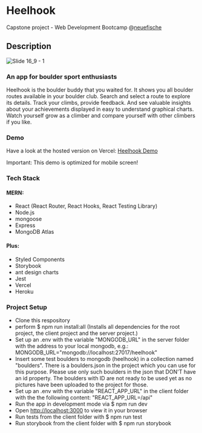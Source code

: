# Heelhook

Capstone project - Web Development Bootcamp @[neuefische](https://www.neuefische.de/weiterbildung/web-development)

## Description
![Slide 16_9 - 1](https://user-images.githubusercontent.com/94105745/169652505-251cf0af-d834-4eb2-bf28-af97928463cc.jpg)



### An app for boulder sport enthusiasts

Heelhook is the boulder buddy that you waited for. It shows you all boulder routes available in your boulder club. Search and select a route to explore its details. Track your climbs, provide feedback. And see valuable insights about your achievements displayed in easy to understand graphical charts. Watch yourself grow as a climber and compare yourself with other climbers if you like.

### Demo

Have a look at the hosted version on Vercel: [Heelhook Demo](https://heelhook.vercel.app/)

Important: This demo is optimized for mobile screen!

### Tech Stack

#### MERN:

- React (React Router, React Hooks, React Testing Library)
- Node.js
- mongoose
- Express
- MongoDB Atlas

#### Plus:

- Styled Components
- Storybook
- ant design charts
- Jest
- Vercel
- Heroku

### Project Setup

- Clone this respository
- perform $ npm run install:all (Installs all dependencies for the root project, the client project and the server project.)
- Set up an .env with the variable "MONGODB_URL" in the server folder with the address to your local mongodb, e.g.: MONGODB_URL="mongodb://localhost:27017/heelhook"
- Insert some test boulders to mongodb (heelhook) in a collection named "boulders". There is a boulders.json in the project which you can use for this purpose. Please use only such boulders in the json that DON'T have an id property. The boulders with ID are not ready to be used yet as no pictures have been uploaded to the project for those.
- Set up an .env with the variable "REACT_APP_URL" in the client folder with the the following content: "REACT_APP_URL=/api"
- Run the app in development mode via $ npm run dev
- Open [http://localhost:3000](http://localhost:3000/) to view it in your browser
- Run tests from the client folder with $ npm run test
- Run storybook from the client folder with $ npm run storybook
